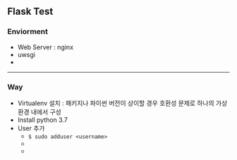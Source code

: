 

## Flask Test



### Enviorment

* Web Server : nginx
* uwsgi
* 



---

### Way

* Virtualenv 설치 : 패키지나 파이썬 버전이 상이할 경우 호환성 문제로 하나의 가상환경 내에서 구성
* Install python 3.7
* User 추가 
  * `` $ sudo adduser <username> ``
  * 
  * 

